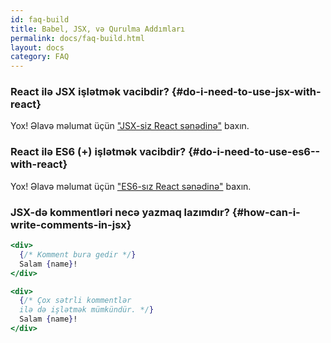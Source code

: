 ```yaml
---
id: faq-build
title: Babel, JSX, və Qurulma Addımları
permalink: docs/faq-build.html
layout: docs
category: FAQ
---
```


### React ilə JSX işlətmək vacibdir? {#do-i-need-to-use-jsx-with-react}

Yox! Əlavə məlumat üçün ["JSX-siz React sənədinə"](/docs/react-without-jsx.html) baxın.

### React ilə ES6 (+) işlətmək vacibdir? {#do-i-need-to-use-es6--with-react}

Yox! Əlavə məlumat üçün ["ES6-sız React sənədinə"](/docs/react-without-es6.html) baxın.

### JSX-də kommentləri necə yazmaq lazımdır? {#how-can-i-write-comments-in-jsx}

```jsx
<div>
  {/* Komment bura gedir */}
  Salam {name}!
</div>
```

```jsx
<div>
  {/* Çox sətrli kommentlər 
  ilə də işlətmək mümkündür. */}
  Salam {name}! 
</div>
```
